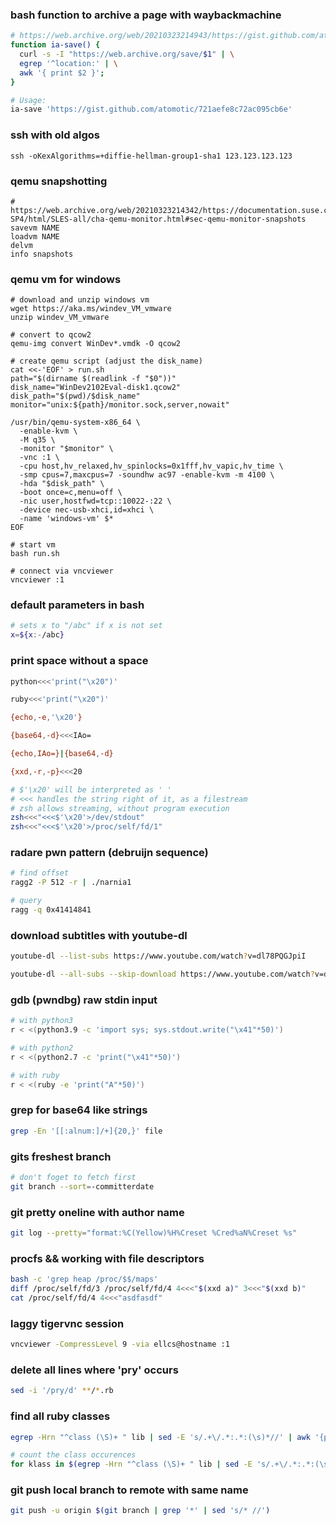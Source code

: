 ### bash function to archive a page with waybackmachine

```bash
# https://web.archive.org/web/20210323214943/https://gist.github.com/atomotic/721aefe8c72ac095cb6e
function ia-save() {
  curl -s -I "https://web.archive.org/save/$1" | \
  egrep '^location:' | \
  awk '{ print $2 }';
}

# Usage:
ia-save 'https://gist.github.com/atomotic/721aefe8c72ac095cb6e'
```

### ssh with old algos

```
ssh -oKexAlgorithms=+diffie-hellman-group1-sha1 123.123.123.123
```

### qemu snapshotting


```
# https://web.archive.org/web/20210323214342/https://documentation.suse.com/sles/12-SP4/html/SLES-all/cha-qemu-monitor.html#sec-qemu-monitor-snapshots
savevm NAME
loadvm NAME
delvm
info snapshots 
```

### qemu vm for windows

```
# download and unzip windows vm
wget https://aka.ms/windev_VM_vmware
unzip windev_VM_vmware

# convert to qcow2
qemu-img convert WinDev*.vmdk -O qcow2 

# create qemu script (adjust the disk_name)
cat <<-'EOF' > run.sh
path="$(dirname $(readlink -f "$0"))"
disk_name="WinDev2102Eval-disk1.qcow2"
disk_path="$(pwd)/$disk_name"
monitor="unix:${path}/monitor.sock,server,nowait"

/usr/bin/qemu-system-x86_64 \
  -enable-kvm \
  -M q35 \
  -monitor "$monitor" \
  -vnc :1 \
  -cpu host,hv_relaxed,hv_spinlocks=0x1fff,hv_vapic,hv_time \
  -smp cpus=7,maxcpus=7 -soundhw ac97 -enable-kvm -m 4100 \
  -hda "$disk_path" \
  -boot once=c,menu=off \
  -nic user,hostfwd=tcp::10022-:22 \
  -device nec-usb-xhci,id=xhci \
  -name 'windows-vm' $*
EOF

# start vm
bash run.sh

# connect via vncviewer
vncviewer :1
```


### default parameters in bash

```bash
# sets x to "/abc" if x is not set
x=${x:-/abc}
```


### print space without a space

```bash
python<<<'print("\x20")'

ruby<<<'print("\x20")'

{echo,-e,'\x20'}

{base64,-d}<<<IAo=

{echo,IAo=}|{base64,-d}

{xxd,-r,-p}<<<20

# $'\x20' will be interpreted as ' '
# <<< handles the string right of it, as a filestream
# zsh allows streaming, without program execution
zsh<<<"<<<$'\x20'>/dev/stdout"
zsh<<<"<<<$'\x20'>/proc/self/fd/1"
```

### radare pwn pattern (debruijn sequence)

```bash
# find offset
ragg2 -P 512 -r | ./narnia1

# query 
ragg -q 0x41414841
```


### download subtitles with youtube-dl

```bash
youtube-dl --list-subs https://www.youtube.com/watch?v=dl78PQGJpiI

youtube-dl --all-subs --skip-download https://www.youtube.com/watch?v=dl78PQGJpiI
```


### gdb (pwndbg) raw stdin input

```bash
# with python3
r < <(python3.9 -c 'import sys; sys.stdout.write("\x41"*50)')

# with python2
r < <(python2.7 -c 'print("\x41"*50)')

# with ruby
r < <(ruby -e 'print("A"*50)')
```

### grep for base64 like strings

```bash
grep -En '[[:alnum:]/+]{20,}' file
```

### gits freshest branch

```bash
# don't foget to fetch first
git branch --sort=-committerdate
```

### git pretty oneline with author name

```bash
git log --pretty="format:%C(Yellow)%H%Creset %Cred%aN%Creset %s"
```

### procfs && working with file descriptors

```bash
bash -c 'grep heap /proc/$$/maps'
diff /proc/self/fd/3 /proc/self/fd/4 4<<<"$(xxd a)" 3<<<"$(xxd b)"
cat /proc/self/fd/4 4<<<"asdfasdf"
```

### laggy tigervnc session

```bash
vncviewer -CompressLevel 9 -via ellcs@hostname :1
```

### delete all lines where 'pry' occurs

```bash
sed -i '/pry/d' **/*.rb
```

### find all ruby classes

```bash
egrep -Hrn "^class (\S)+ " lib | sed -E 's/.+\/.*:.*:(\s)*//' | awk '{print $2}' | grep -vE "^$"

# count the class occurences
for klass in $(egrep -Hrn "^class (\S)+ " lib | sed -E 's/.+\/.*:.*:(\s)*//' | awk '{print $2}' | grep -vE "^$"); do amount=$(grep -Hrn "$klass" . | wc -l); echo "$klass $amount"; done
```

### git push local branch to remote with same name

```bash
git push -u origin $(git branch | grep '*' | sed 's/* //')
```
